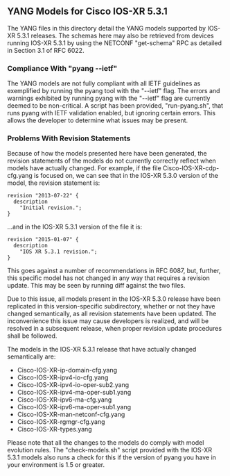## YANG Models for Cisco IOS-XR 5.3.1

The YANG files in this directory detail the YANG models supported by IOS-XR 5.3.1 releases. The schemas here may also be retrieved from devices running IOS-XR 5.3.1 by using the NETCONF "get-schema" RPC as detailed in Section 3.1 of RFC 6022.

### Compliance With "pyang --ietf"

The YANG models are not fully compliant with all IETF guidelines as exemplified by running the pyang tool with the "--ietf" flag. The errors and warnings exhibited by running pyang with the "--ietf" flag are currently deemed to be non-critical. A script has been provided, "run-pyang.sh", that runs pyang with IETF validation enabled, but ignoring certain errors. This allows the developer to determine what issues may be present.

### Problems With Revision Statements

Because of how the models presented here have been generated, the revision statements of the models do not currently correctly reflect when models have actually changed. For example, if the file Cisco-IOS-XR-cdp-cfg.yang is focused on, we can see that in the IOS-XR 5.3.0 version of the model, the revision statement is:

    revision "2013-07-22" {
      description
        "Initial revision.";
    }
  
...and in the IOS-XR 5.3.1 version of the file it is:

    revision "2015-01-07" {
      description
        "IOS XR 5.3.1 revision.";
    }

This goes against a number of recommendations in RFC 6087, but, further, this specific model has not changed in any way that requires a revision update. This may be seen by running diff against the two files.

Due to this issue, all models present in the IOS-XR 5.3.0 release have been replicated in this version-specific subdirectory, whether or not they have changed semantically, as all revision statements have been updated. The inconvenience this issue may cause developers is realized, and will be resolved in a subsequent release, when proper revision update procedures shall be followed.

The models in the IOS-XR 5.3.1 release that have actually changed semantically are:

* Cisco-IOS-XR-ip-domain-cfg.yang
* Cisco-IOS-XR-ipv4-io-cfg.yang
* Cisco-IOS-XR-ipv4-io-oper-sub2.yang
* Cisco-IOS-XR-ipv4-ma-oper-sub1.yang
* Cisco-IOS-XR-ipv6-ma-cfg.yang
* Cisco-IOS-XR-ipv6-ma-oper-sub1.yang
* Cisco-IOS-XR-man-netconf-cfg.yang
* Cisco-IOS-XR-rgmgr-cfg.yang
* Cisco-IOS-XR-types.yang

Please note that all the changes to the models do comply with model evolution rules. The "check-models.sh" script provided with the IOS-XR 5.3.1 models also runs a check for this if the version of pyang you have in your environment is 1.5 or greater.